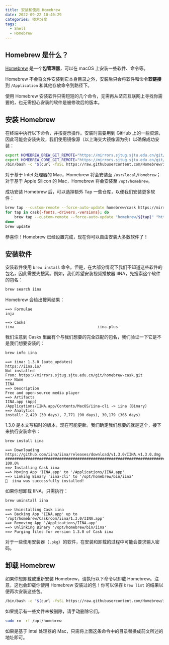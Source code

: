 ```yaml
---
title: 安装和使用 Homebrew
date: 2022-09-22 10:40:29
categories: 技术分享
tags:
  - Shell
  - Homebrew
---
```


## Homebrew 是什么？

[Homebrew](https://brew.sh) 是一个**包管理器**，可以在 macOS 上安装一些软件、命令等。

Homebrew 不会将文件安装到它本身目录之外，安装后只会将软件和命令**软链接**到 `/Application` 和其他存放命令到路径下。

使用 Homebrew 安装软件只需短短的几个命令，无需再从茫茫互联网上寻找你需要的，也无需担心安装的软件是被修改后的版本。

## 安装 Homebrew

在终端中执行以下命令，并按提示操作。安装时需要用到 GitHub 上的一些资源，因此可能会安装失败，我们使用镜像源（以上海交大镜像源为例）以确保成功安装：
```sh
export HOMEBREW_BREW_GIT_REMOTE="https://mirrors.sjtug.sjtu.edu.cn/git/brew.git"
export HOMEBREW_CORE_GIT_REMOTE="https://mirrors.sjtug.sjtu.edu.cn/git/homebrew-core.git"
/bin/bash -c "$(curl -fsSL https://raw.githubusercontent.com/Homebrew/install/HEAD/install.sh)"
```
对于基于 Intel 处理器的 Mac，Homebrew 将会安装至 `/usr/local/Homebrew`；对于基于 Apple Silicon 的 Mac，Homebrew 将会安装至 `/opt/homebrew`。

成功安装 Homebrew 后，可以选择额外 Tap 一些仓库，以便我们安装更多软件：
```sh
brew tap --custom-remote --force-auto-update homebrew/cask https://mirrors.sjtug.sjtu.edu.cn/git/homebrew-cask.git
for tap in cask{-fonts,-drivers,-versions}; do
	brew tap --custom-remote --force-auto-update "homebrew/${tap}" "https://mirror.sjtu.edu.cn/git/homebrew-${tap}.git"
done
brew update
```
恭喜你！Homebrew 已经设置完成，现在你可以自由安装大多数软件了！

## 安装软件

安装软件使用 `brew install` 命令。但是，在大部分情况下我们不知道这些软件的包名，因此需要先搜索。例如，我们希望安装视频播放器 IINA，先搜索这个软件的包名：
```sh
brew search iina
```
Homebrew 会给出搜索结果：
```text
==> Formulae
inja

==> Casks
iina                                     iina-plus
```
我们注意到 Casks 里面有个与我们想要的完全匹配的包名，我们验证一下它是不是我们想要安装的：
```sh
brew info iina
```
```text
==> iina: 1.3.0 (auto_updates)
https://iina.io/
Not installed
From: https://mirrors.sjtug.sjtu.edu.cn/git/homebrew-cask.git
==> Name
IINA
==> Description
Free and open-source media player
==> Artifacts
IINA.app (App)
/Applications/IINA.app/Contents/MacOS/iina-cli -> iina (Binary)
==> Analytics
install: 2,420 (30 days), 7,771 (90 days), 30,179 (365 days)
```
1.3.0 是本文写稿时的版本，现在可能更新。我们确定我们想要的就是这个，接下来执行安装命令：
```sh
brew install iina
```
```text
==> Downloading https://github.com/iina/iina/releases/download/v1.3.0/IINA.v1.3.0.dmg
######################################################################## 100.0%
==> Installing Cask iina
==> Moving App 'IINA.app' to '/Applications/IINA.app'
==> Linking Binary 'iina-cli' to '/opt/homebrew/bin/iina'
🍺  iina was successfully installed!
```
如果你想卸载 IINA，只需执行：
```sh
brew uninstall iina
```
```text
==> Uninstalling Cask iina
==> Backing App 'IINA.app' up to '/opt/homebrew/Caskroom/iina/1.3.0/IINA.app'
==> Removing App '/Applications/IINA.app'
==> Unlinking Binary '/opt/homebrew/bin/iina'
==> Purging files for version 1.3.0 of Cask iina
```
对于一些使用安装器（`.pkg`）的软件，在安装和卸载的过程中可能会要求输入密码。

## 卸载 Homebrew

如果你想卸载或重新安装 Homebrew，请执行以下命令以卸载 Homebrew。注意，这也会卸载你使用 Homebrew 安装过的包！你可以保存 `brew list` 的结果以便再次安装这些包。
```sh
/bin/bash -c "$(curl -fsSL https://raw.githubusercontent.com/Homebrew/install/HEAD/uninstall.sh)"
```
如果提示有一些文件未被删除，请手动删除它们。
```sh
sudo rm -rf /opt/homebrew
```
如果是基于 Intel 处理器的 Mac，只需将上面这条命令中的目录替换成前文所述的地址即可。